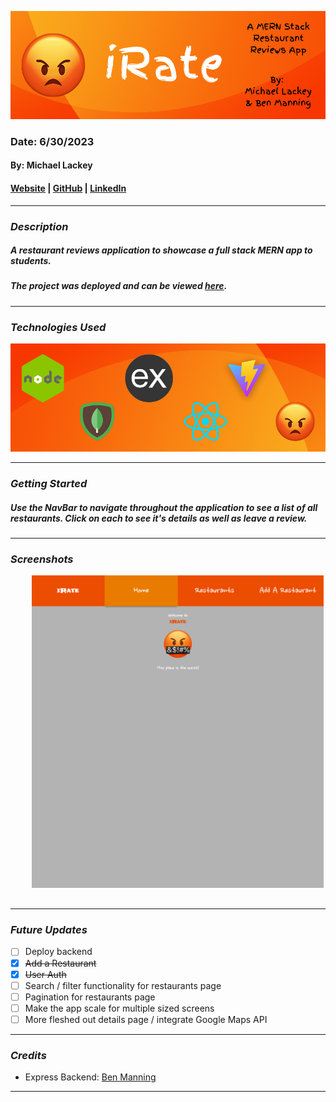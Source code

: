 ![iRate](client/public/images/banner.png)

### Date: 6/30/2023

#### By: Michael Lackey

#### [Website](https://michaellackey.com/) | [GitHub](https://github.com/NobodysLackey) | [LinkedIn](https://www.linkedin.com/in/michaelglackey/)
***

### ***Description***

##### A restaurant reviews application to showcase a full stack MERN app to students.

##### The project was deployed and can be viewed [here](https://irate.surge.sh/).

***

### ***Technologies Used***

![Technologies Used](client/public/images/tech-banner.png)
***

### ***Getting Started***

##### Use the NavBar to navigate throughout the application to see a list of all restaurants. Click on each to see it's details as well as leave a review.

***

### ***Screenshots***

<div align="center">
  <pre>
    <img src="client/public/images/home.png" height="500" />&nbsp;&nbsp;&nbsp;<img src="client/public/images/restaurants.png" height="500" />&nbsp;&nbsp;&nbsp;<img src="client/public/images/detail.png" height="500" />&nbsp;&nbsp;&nbsp;<img src="client/public/images/form.png" height="500" />
  </pre>
</div>

***

### ***Future Updates***

- [ ] Deploy backend
- [x] ~~Add a Restaurant~~
- [x] ~~User Auth~~
- [ ] Search / filter functionality for restaurants page
- [ ] Pagination for restaurants page
- [ ] Make the app scale for multiple sized screens
- [ ] More fleshed out details page / integrate Google Maps API

***

### ***Credits***

- Express Backend: [Ben Manning](https://github.com/ben-manning)

***

